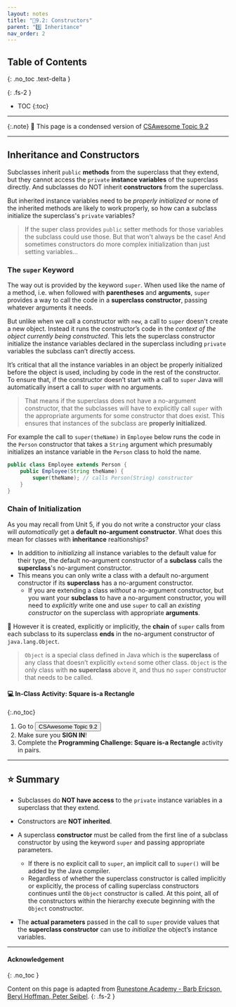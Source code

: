 ```yaml
---
layout: notes
title: "📓9.2: Constructors" 
parent: "9️⃣ Inheritance"
nav_order: 2
---
```


## Table of Contents
{: .no_toc .text-delta }

{: .fs-2 }
- TOC
{:toc}

---

{:.note}
📖 This page is a condensed version of [CSAwesome Topic 9.2](https://runestone.academy/ns/books/published/csawesome/Unit9-Inheritance/topic-9-2-constructors.html) 

---

## Inheritance and Constructors

Subclasses inherit ``public`` **methods** from the superclass that they extend, but they cannot access the ``private`` **instance variables** of the superclass directly. And subclasses do NOT inherit **constructors** from the superclass. 

But inherited instance variables need to be _properly initialized_ or none of the inherited methods are likely to work properly, so how can a subclass initialize
the superclass's ``private`` variables?
> If the super class provides ``public`` setter methods for those variables the subclass could use those. But that won't always be the case! And sometimes constructors do more complex initialization than just setting variables...

### The `super` Keyword

The way out is provided by the keyword ``super``. When used like the name of a method, i.e. when followed with **parentheses** and **arguments**, ``super`` provides a way to call the code in a **superclass constructor**, passing whatever arguments it needs. 

But unlike when we call a constructor with ``new``, a call to ``super`` doesn't create a new object. Instead it runs the constructor’s code in the _context of the object currently being constructed_. This lets the superclass constructor initialize the instance variables declared in the superclass including ``private`` variables the subclass can’t directly access.

It’s critical that all the instance variables in an object be properly initialized before the object is used, including by code in the rest of the constructor. To ensure that, if the constructor doesn’t start with a call to ``super`` Java will automatically insert a call to ``super`` with no arguments.
> That means if the superclass does not have a no-argument constructor, that the subclasses will have to explicitly call ``super`` with the appropriate arguments for some constructor that does exist. This ensures that instances of the subclass are **properly initialized**.

For example the call to ``super(theName)`` in ``Employee`` below runs the code in the ``Person`` constructor that takes a ``String`` argument which presumably initializes an instance variable in the ``Person`` class to hold the name.

```java
public class Employee extends Person {
    public Employee(String theName) {
        super(theName); // calls Person(String) constructor
    }
}
```

### Chain of Initialization

As you may recall from Unit 5, if you do not write a constructor your class will _automatically_ get a **default no-argument constructor**. What does this mean for classes with **inheritance** realtionships?
* In addition to _initializing_ all instance variables to the default value for their type, the default no-argument constructor of a **subclass** calls the **superclass**'s no-argument constructor.
* This means you can only write a class with a default no-argument constructor if its **superclass** has a no-argument constructor.
    * If you are extending a class _without_ a no-argument constructor, but you want your **subclass** to have a no-argument constructor, you will need to _explicitly_ write one and use ``super`` to call an *existing constructor* on the superclass with appropriate **arguments**.

🛑 However it is created, explicitly or implicitly, the **chain** of ``super`` calls from each subclass to its superclass **ends** in the no-argument constructor of ``java.lang.Object``. 
> `Object` is a special class defined in Java which is the **superclass** of any class that doesn’t explicitly ``extend`` some other class. `Object` is the only class with **no superclass** above it, and thus no ``super`` constructor that needs to be called.

#### 💻 In-Class Activity: Square is-a Rectangle
{:.no_toc}

<div class="task" markdown="block">
    
1. Go to <a href="https://runestone.academy/ns/books/published/csawesome/Unit9-Inheritance/topic-9-2-constructors.html"><button type="button" name="button" class="btn">CSAwesome Topic 9.2</button></a> 
2. Make sure you **SIGN IN**!
3. Complete the **Programming Challenge: Square is-a Rectangle** activity in pairs.

</div>

---

## ⭐️ Summary

- Subclasses do **NOT have access** to the ``private`` instance variables in a superclass that they extend.

- Constructors are **NOT inherited**.

- A superclass **constructor** must be called from the first line of a subclass constructor by using the keyword ``super`` and passing appropriate parameters.
  - If there is no explicit call to ``super``, an implicit call to ``super()`` will be added by the Java compiler.
  - Regardless of whether the superclass constructor is called implicitly or explicitly, the process of calling superclass constructors continues until the ``Object`` constructor is called. At this point, all of the constructors within the hierarchy execute beginning with the ``Object`` constructor.

- The **actual parameters** passed in the call to ``super`` provide values that the **superclass constructor** can use to _initialize_ the object’s instance variables.


---

#### Acknowledgement
{: .no_toc }

Content on this page is adapted from [Runestone Academy - Barb Ericson, Beryl Hoffman, Peter Seibel](https://runestone.academy/ns/books/published/csawesome/index.html?mode=browsing).
{: .fs-2 }
